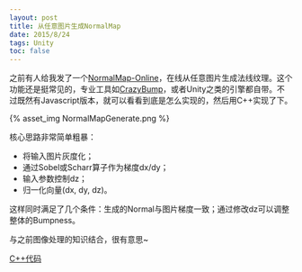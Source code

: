 ```yaml
---
layout: post
title: 从任意图片生成NormalMap
date: 2015/8/24
tags: Unity
toc: false
---
```


之前有人给我发了一个[NormalMap-Online](http://cpetry.github.io/NormalMap-Online/)，在线从任意图片生成法线纹理。这个功能还是挺常见的，专业工具如[CrazyBump](http://www.crazybump.com/)，或者Unity之类的引擎都自带。不过既然有Javascript版本，就可以看看到底是怎么实现的，然后用C++实现了下。

<!--more-->

{% asset_img NormalMapGenerate.png %}

核心思路非常简单粗暴：

- 将输入图片灰度化；
- 通过Sobel或Scharr算子作为梯度dx/dy；
- 输入参数控制dz；
- 归一化向量(dx, dy, dz)。

这样同时满足了几个条件：生成的Normal与图片梯度一致；通过修改dz可以调整整体的Bumpness。

与之前图像处理的知识结合，很有意思~

[C++代码](/downloads/NormalMap.zip)